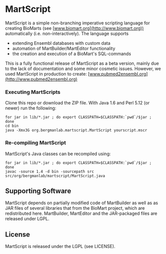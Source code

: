 MartScript
==========

MartScript is a simple non-branching imperative scripting language
for creating BioMarts (see [www.biomart.org](http://www.biomart.org)) 
automatically (i.e. non-interactively). The
language supports

 * extending Ensembl databases with custom data
 * automation of MartBuilder/MartEditor functionality
 * the creation and execution of a BioMart's SQL-commands

This is a fully functional release of MartScript as a beta version,
mainly due to the lack of documentation and
some minor cosmetic issues. However, we used MartScript in production
to create: [www.pubmed2ensembl.org](http://www.pubmed2ensembl.org)

### Executing MartScripts

Clone this repo or download the ZIP file. With Java 1.6 and Perl 5.12
(or newer) run the following:

    for jar in lib/*.jar ; do export CLASSPATH=$CLASSPATH:`pwd`/$jar ; done
    cd bin
    java -Xmx3G org.bergmanlab.martscript.MartScript yourscript.mscr

### Re-compiling MartScript

MartScript's Java classes can be recompiled using:

    for jar in lib/*.jar ; do export CLASSPATH=$CLASSPATH:`pwd`/$jar ; done
    javac -source 1.4 -d bin -sourcepath src src/org/bergmanlab/martscript/MartScript.java

Supporting Software
-------------------

MartScript depends on partially modified code of MartBuilder as well as as 
JAR files of several libraries that from the BioMart project, which are 
redistributed here. MartBuilder, MartEditor and the JAR-packaged files 
are released under LGPL.

License
-------

MartScript is released under the LGPL (see LICENSE).
